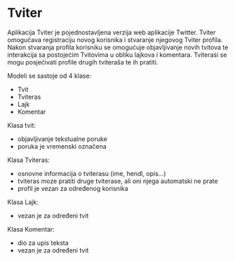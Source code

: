 # Tviter

Aplikacija Tviter je pojednostavljena verzija web aplikacije Twitter. Tviter omogućava registraciju novog korisnika i stvaranje njegovog Tviter profila. Nakon stvaranja profila korisniku se omogućuje objavljivanje novih tvitova te interakcija sa postojećim Tvitovima u obliku lajkova i komentara. Tviterasi se mogu posjećivati profile drugih tviteraša te ih pratiti.

Modeli se sastoje od 4 klase:
- Tvit
- Tviteras
- Lajk
- Komentar

Klasa tvit:
- objavljivanje tekstualne poruke
- poruka je vremenski označena

Klasa Tviteras:
- osnovne informacija o tviterasu (ime, hendl, opis...)
- tviteras moze pratiti druge tviterase, ali oni njega automatski ne prate
- profil je vezan za određenog korisnika

Klasa Lajk:
- vezan je za određeni tvit

Klasa Komentar:
- dio za upis teksta
- vezan je za određeni tvit

